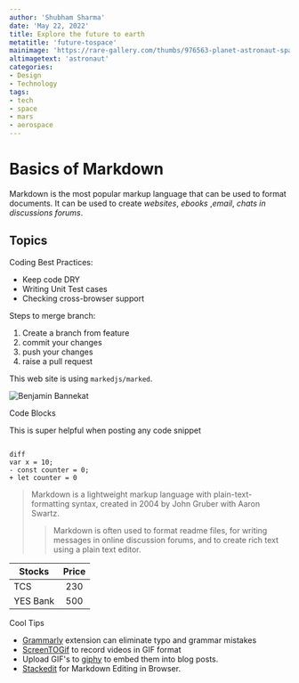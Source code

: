 ```yaml
---
author: 'Shubham Sharma'
date: 'May 22, 2022'
title: Explore the future to earth
metatitle: 'future-tospace'
mainimage: 'https://rare-gallery.com/thumbs/976563-planet-astronaut-space-art-space-digital-art.jpg'
altimagetext: 'astronaut'
categories:
- Design
- Technology
tags:
- tech
- space
- mars
- aerospace 
---
```


# Basics of Markdown
Markdown is the most popular markup language that can be used to format documents. It can be used to create *websites*, *ebooks* ,*email*, *chats in discussions forums*.

## Topics
Coding Best Practices:

* Keep code DRY
* Writing Unit Test cases
* Checking cross-browser support

Steps to merge branch:

1. Create a branch from feature
1. commit your changes
1. push your changes
1. raise a pull request

This web site is using `markedjs/marked`.

![Benjamin Bannekat](https://images3.alphacoders.com/843/843016.jpg)

Code Blocks

This is super helpful when posting any code snippet
 ```

diff
var x = 10;
- const counter = 0;
+ let counter = 0

```

> Markdown is a lightweight markup language with plain-text-formatting syntax, created in 2004 by John Gruber with Aaron Swartz.
>
>> Markdown is often used to format readme files, for writing messages in online discussion forums, and to create rich text using a plain text editor.



|Stocks|Price|
|------|:---:|
|TCS   |230  |
|YES Bank|500|



Cool Tips 

 * [Grammarly](https://marketplace.visualstudio.com/items?itemName=znck.grammarly) extension can eliminate typo and grammar mistakes
 * [ScreenTOGif](https://www.screentogif.com/) to record videos in GIF format
 * Upload GIF's to [giphy](https://giphy.com/) to embed them into blog posts.
 * [Stackedit](https://stackedit.io/) for Markdown Editing in Browser.
